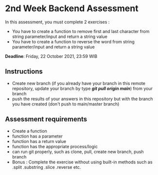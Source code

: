 # 2nd Week Backend Assessment
In this assessment, you must complete 2 exercises :
- You have to create a function to remove first and last character from string parameter/input and return a string value
- You have to create a function to reverse the word from string parameter/input and return a string value

**Deadline**: Friday, 22 October 2021, 23:59 WIB

## Instructions
- Create new branch (if you already have your branch in this remote repository, update your branch by type ***git pull origin main***) from your branch
- push the results of your answers in this repository but with the branch you have created (don't push to main/master branch)

## Assessment requirements
- Create a function
- function has a parameter
- function has a return value
- function has the appropriate process/logic
- can run git properly, such as clone, pull, create new branch, push branch
- Bonus : Complete the exercise without using built-in methods such as .split .substring .slice .reverse etc.